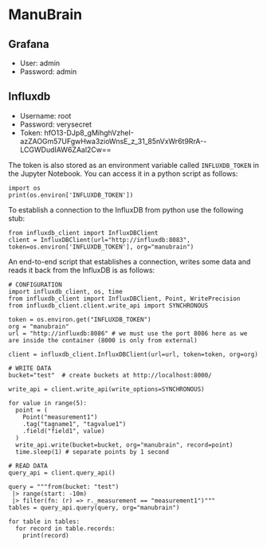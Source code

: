 # ManuBrain
## Grafana
- User: 		   admin
- Password: 	admin

## Influxdb
- Username:    root
- Password:	   verysecret
- Token:       hfO13-DJp8_gMihghVzheI-azZAOGm57UFgwHwa3zioWnsE_z_31_85nVxWr6t9RrA--LCGWDudIAW6ZAal2Cw==

The token is also stored as an environment variable called `INFLUXDB_TOKEN` in the Jupyter Notebook. You can access it in a python script as follows:
```
import os
print(os.environ['INFLUXDB_TOKEN'])
```

To establish a connection to the InfluxDB from python use the following stub:
```
from influxdb_client import InfluxDBClient
client = InfluxDBClient(url="http://influxdb:8083", token=os.environ['INFLUXDB_TOKEN'], org="manubrain")
```

An end-to-end script that establishes a connection, writes some data and reads it back from the InfluxDB is as follows:
```
# CONFIGURATION
import influxdb_client, os, time
from influxdb_client import InfluxDBClient, Point, WritePrecision
from influxdb_client.client.write_api import SYNCHRONOUS

token = os.environ.get("INFLUXDB_TOKEN")
org = "manubrain"
url = "http://influxdb:8086" # we must use the port 8086 here as we are inside the container (8000 is only from external)

client = influxdb_client.InfluxDBClient(url=url, token=token, org=org)

# WRITE DATA
bucket="test"  # create buckets at http://localhost:8000/

write_api = client.write_api(write_options=SYNCHRONOUS)
   
for value in range(5):
  point = (
    Point("measurement1")
    .tag("tagname1", "tagvalue1")
    .field("field1", value)
  )
  write_api.write(bucket=bucket, org="manubrain", record=point)
  time.sleep(1) # separate points by 1 second

# READ DATA
query_api = client.query_api()

query = """from(bucket: "test")
 |> range(start: -10m)
 |> filter(fn: (r) => r._measurement == "measurement1")"""
tables = query_api.query(query, org="manubrain")

for table in tables:
  for record in table.records:
    print(record)
```
